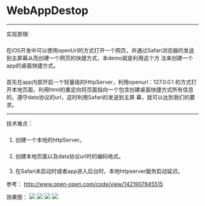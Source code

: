 # WebAppDestop

------------------
实现原理:
### 
在iOS开发中可以使用openUrl的方式打开一个网页，并通过Safari浏览器的发送到主屏幕从而创建一个网页的快捷方式，本demo就是利用这个方 法来创建一个app的桌面快捷方式。
###
首先在app内部开启一个轻量级的HttpServer，利用openurl：127.0.0.1 的方式打开本地页面，利用html的重定向将页面指向一个包含创建桌面快捷方式所有信息的，遵守data协议的url，这时利用Safari的发送到主屏 幕，就可以达到我们的要求。

------------
 技术难点：
###
1. 创建一个本地的httpServer。
###
2. 创建本地页面以及data协议url时的编码格式。
####
3. 在Safari未启动时或者app进入后台时，本地httpserver服务启动延迟。


参考： http://www.open-open.com/code/view/1421907845515




效果图：
![](https://github.com/lihongli528628/WebAppDestop/blob/master/001.png)
![](https://github.com/lihongli528628/WebAppDestop/blob/master/002.png)
![](https://github.com/lihongli528628/WebAppDestop/blob/master/003.png)
![](https://github.com/lihongli528628/WebAppDestop/blob/master/004.png)
